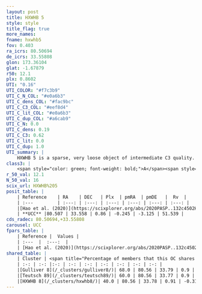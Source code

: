 ```yaml
---
layout: post
title: HXWHB 5
style: style
title_flag: true
more_names: 
fname: hxwhb5
fov: 0.403
ra_icrs: 80.50694
de_icrs: 33.55808
glon: 173.36104
glat: -1.67879
r50: 12.1
plx: 0.8602
UTI: "0.16"
UTI_COLOR: "#f7c3b9"
UTI_C_N_COL: "#e0a6b3"
UTI_C_dens_COL: "#fac9bc"
UTI_C_C3_COL: "#eef8d4"
UTI_C_lit_COL: "#e0a6b3"
UTI_C_dup_COL: "#a6cab9"
UTI_C_N: 0.0
UTI_C_dens: 0.19
UTI_C_C3: 0.62
UTI_C_lit: 0.0
UTI_C_dup: 1.0
UTI_summary: |
    HXWHB 5 is a sparse, very loose object of intermediate C3 quality. It is rarely studied in the literature.<br><br>This object shares a moderate percentage of members with at least one entry reported in the same catalogue.<br><br><span style="color: #99180f; font-weight: bold;">Warning: </span>contains less than 25 stars with <i>P>0.5</i> estimated.
class3: |
    <span style="color: green; font-weight: bold;">A</span><span style="color: red; font-weight: bold;">C</span>
r_50_val: 12.1
N_50_val: 16
scix_url: HXWHB%205
posit_table: |
    | Reference    | RA    | DEC   | Plx  | pmRA  | pmDE   |  Rv  |
    | :---         | :---: | :---: | :---: | :---: | :---: | :---: |
    |[Hao et al. (2020)](https://scixplorer.org/abs/2020PASP..132c4502H) | 80.37 | 33.39 | 0.79 | -0.12 | -3.18 | -- |
    | **UCC** |80.507 | 33.558 | 0.86 | -0.245 | -3.125 | 51.539 | 
cds_radec: 80.50694,+33.55808
carousel: UCC
fpars_table: |
    | Reference |  Values |
    | :---  |  :---:  |
    | [Hao et al. (2020)](https://scixplorer.org/abs/2020PASP..132c4502H) | `AG=0.88, d_pc=1266.8, logt=7.74` |
shared_table: |
    | Cluster | <span title="Percentage of members that this OC shares with the ones listed">%</span>   | RA   | DEC   | Plx   | pmRA  | pmDE  | Rv | UTI |
    | :-: | :-: |:-: | :-: | :-: | :-: | :-: | :-: | :-: |
    |[Gulliver 8](/_clusters/gulliver8/)| 68.0 | 80.56 | 33.79 | 0.9 | -0.3 | -3.07 | 6.27 |0.32 |
    |[Teutsch 89](/_clusters/teutsch89/)| 60.0 | 80.56 | 33.77 | 0.9 | -0.35 | -3.12 | -6.34 |0.14 |
    |[HXWHB 8](/_clusters/hxwhb8/)| 40.0 | 80.56 | 33.78 | 0.91 | -0.31 | -3.1 | -3.92 |0.5 |
---
```

